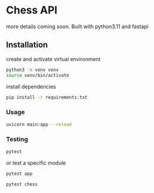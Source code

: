 # Chess API

more details coming soon. Built with python3.11 and fastapi

## Installation

create and activate virtual environment

```bash
python3 -m venv venv
source venv/bin/activate
```

install dependencies

```bash
pip install -r requirements.txt
```

### Usage

```bash
uvicorn main:app --reload
```

### Testing

```bash
pytest
```

or test a specific module

```bash
pytest app
```

```bash
pytest chess
```
